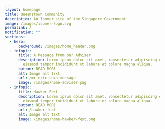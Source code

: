 ```yaml
---
layout: homepage
title: Queenstown Community
description: An Isomer site of the Singapore Government
image: /images/isomer-logo.svg
permalink: /
notification: ""
sections:
  - hero:
      background: /images/home_header.png
  - infopic:
      title: A Message from our Adviser
      description: Lorem ipsum dolor sit amet, consectetur adipiscing elit, sed do
        eiusmod tempor incididunt ut labore et dolore magna aliqua.
      button: READ MORE
      alt: Image alt text
      url: /mr-eric-chua-message
      image: /images/home-adviser.png
  - infopic:
      title: Hawker Fest
      description: Lorem ipsum dolor sit amet, consectetur adipiscing elit, sed do
        eiusmod tempor incididunt ut labore et dolore magna aliqua.
      button: READ MORE
      url: /hawker-fest
      alt: Image alt text
      image: /images/home-hawker-fest.png
---
```

